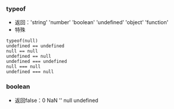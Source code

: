 ### typeof
* 返回：'string' 'number' 'boolean' 'undefined' 'object' 'function'
* 特殊
```
typeof(null)
undefined == undefined
null == null
undefined == null
undefined === undefined
null === null
undefined === null
```
### boolean
* 返回false：0 NaN '' null undefined
